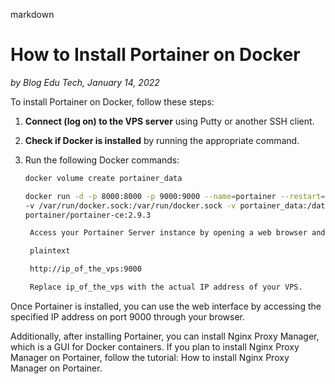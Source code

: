 markdown

# How to Install Portainer on Docker

*by Blog Edu Tech, January 14, 2022*

To install Portainer on Docker, follow these steps:

1. **Connect (log on) to the VPS server** using Putty or another SSH client.
2. **Check if Docker is installed** by running the appropriate command.
3. Run the following Docker commands:
   
   ```bash
   docker volume create portainer_data
   
   docker run -d -p 8000:8000 -p 9000:9000 --name=portainer --restart=always \
   -v /var/run/docker.sock:/var/run/docker.sock -v portainer_data:/data \
   portainer/portainer-ce:2.9.3

    Access your Portainer Server instance by opening a web browser and navigating to:

    plaintext

    http://ip_of_the_vps:9000

    Replace ip_of_the_vps with the actual IP address of your VPS.

Once Portainer is installed, you can use the web interface by accessing the specified IP address on port 9000 through your browser.

Additionally, after installing Portainer, you can install Nginx Proxy Manager, which is a GUI for Docker containers. If you plan to install Nginx Proxy Manager on Portainer, follow the tutorial: How to install Nginx Proxy Manager on Portainer.
